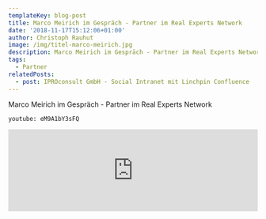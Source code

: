 ```yaml
---
templateKey: blog-post
title: Marco Meirich im Gespräch - Partner im Real Experts Network
date: '2018-11-17T15:12:06+01:00'
author: Christoph Rauhut
image: /img/titel-marco-meirich.jpg
description: Marco Meirich im Gespräch - Partner im Real Experts Network
tags:
  - Partner
relatedPosts:
  - post: IPROconsult GmbH - Social Intranet mit Linchpin Confluence
---
```

Marco Meirich im Gespräch - Partner im Real Experts Network

`youtube: eM9A1bY3sFQ`

<iframe width="100%" height="166" scrolling="no" frameborder="no" allow="autoplay" src="https://w.soundcloud.com/player/?url=https%3A//api.soundcloud.com/tracks/241829412&color=%232b302b&auto_play=false&hide_related=false&show_comments=true&show_user=true&show_reposts=false&show_teaser=true"></iframe>
